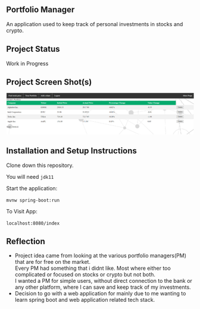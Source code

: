 ## Portfolio Manager

An application used to keep track of personal investments in stocks and crypto.

## Project Status
Work in Progress

## Project Screen Shot(s)
![Alt text](/src/main/resources/static/images/Portfolio-Page.png?raw=true "Portfolio Page")
## Installation and Setup Instructions

Clone down this repository.

You will need `jdk11`

Start the application:

`mvnw spring-boot:run` 

To Visit App:

`localhost:8080/index`

## Reflection

- Project idea came from looking at the various portfolio managers(PM) that are for free on the market.<br> Every PM had something that i didnt like. 
  Most where either too complicated or focused on stocks or crypto but not both.<br> 
  I wanted a PM for simple users, without direct connection to the bank or any other platform, where I can save and keep track of my investments.
- Decision to go with a web application for mainly due to me wanting to learn spring boot and web application related tech stack.